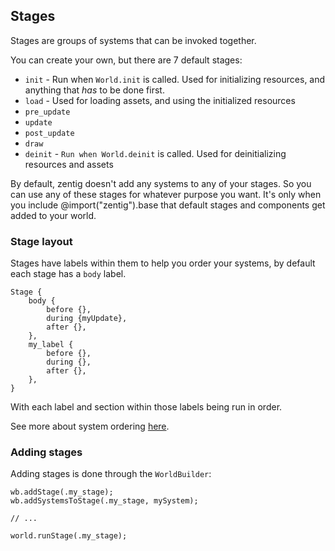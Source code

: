 ## Stages

Stages are groups of systems that can be invoked together.

You can create your own, but there are 7 default stages:

+ `init` - Run when `World.init` is called. Used for initializing resources, and anything that _has_ to be done first.
+ `load` - Used for loading assets, and using the initialized resources
+ `pre_update`
+ `update`
+ `post_update`
+ `draw`
+ `deinit` - `Run when World.deinit` is called. Used for deinitializing resources and assets

By default, zentig doesn't add any systems to any of your stages. So you can use any
of these stages for whatever purpose you want. It's only when you include @import("zentig").base
that default stages and components get added to your world.

### Stage layout

Stages have labels within them to help you order your systems,
by default each stage has a `body` label.

```
Stage {
    body {
        before {},
        during {myUpdate},
        after {},
    },
    my_label {
        before {},
        during {},
        after {},
    },
}
```

With each label and section within those labels being run in order.

See more about system ordering [here](https://github.com/freakmangd/zentig_ecs/tree/main/docs/system_ordering.md).

### Adding stages

Adding stages is done through the `WorldBuilder`:

```zig
wb.addStage(.my_stage);
wb.addSystemsToStage(.my_stage, mySystem);

// ...

world.runStage(.my_stage);
```
